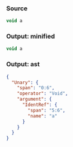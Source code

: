 ### Source
```js parse:expr
void a
```

### Output: minified
```js
void a
```

### Output: ast
```json
{
  "Unary": {
    "span": "0:6",
    "operator": "Void",
    "argument": {
      "IdentRef": {
        "span": "5:6",
        "name": "a"
      }
    }
  }
}
```
